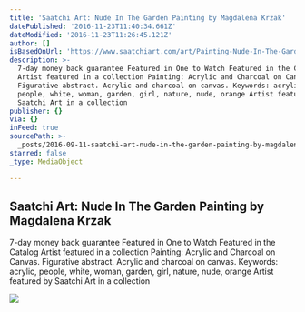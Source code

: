```yaml
---
title: 'Saatchi Art: Nude In The Garden Painting by Magdalena Krzak'
datePublished: '2016-11-23T11:40:34.661Z'
dateModified: '2016-11-23T11:26:45.121Z'
author: []
isBasedOnUrl: 'https://www.saatchiart.com/art/Painting-Nude-In-The-Garden/736265/3021197/view'
description: >-
  7-day money back guarantee Featured in One to Watch Featured in the Catalog
  Artist featured in a collection Painting: Acrylic and Charcoal on Canvas.
  Figurative abstract. Acrylic and charcoal on canvas. Keywords: acrylic,
  people, white, woman, garden, girl, nature, nude, orange Artist featured by
  Saatchi Art in a collection
publisher: {}
via: {}
inFeed: true
sourcePath: >-
  _posts/2016-09-11-saatchi-art-nude-in-the-garden-painting-by-magdalena-krzak.md
starred: false
_type: MediaObject

---
```

<article style=""><h1>Saatchi Art: Nude In The Garden Painting by Magdalena Krzak</h1><p>7-day money back guarantee Featured in One to Watch Featured in the Catalog Artist featured in a collection Painting: Acrylic and Charcoal on Canvas. Figurative abstract. Acrylic and charcoal on canvas. Keywords: acrylic, people, white, woman, garden, girl, nature, nude, orange Artist featured by Saatchi Art in a collection</p><img src="https://saimg-a.akamaihd.net/saatchi/736265/art/3211937/2281824-TTVQVPOK-7.jpg" /></article>